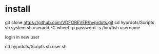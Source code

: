 # install
git clone https://github.com/VDFOREVER/hyprdots.git
cd hyprdots/Scripts
sh system.sh
useradd -G wheel -p password -s /bin/fish username

login in new user

cd hyprdots/Scripts
sh user.sh
